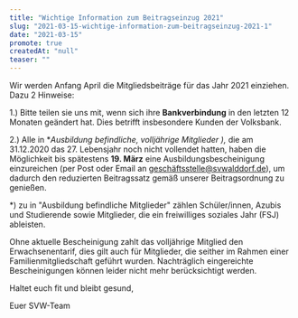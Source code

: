 ```yaml
---
title: "Wichtige Information zum Beitragseinzug 2021"
slug: "2021-03-15-wichtige-information-zum-beitragseinzug-2021-1"
date: "2021-03-15"
promote: true
createdAt: "null"
teaser: ""
---
```

Wir werden Anfang April die Mitgliedsbeiträge für das Jahr 2021 einziehen. Dazu 2 Hinweise:


1.) Bitte teilen sie uns mit, wenn sich ihre **Bankverbindung** in den letzten 12 Monaten geändert hat. Dies betrifft insbesondere Kunden der Volksbank.


2.) Alle in **Ausbildung befindliche, volljährige Mitglieder *),** die am 31.12.2020 das 27. Lebensjahr noch nicht vollendet hatten, haben die Möglichkeit bis spätestens **19. März** eine Ausbildungsbescheinigung einzureichen (per Post oder Email an geschäftsstelle@svwalddorf.de), um dadurch den reduzierten Beitragssatz gemäß unserer Beitragsordnung zu genießen.


*) zu in "Ausbildung befindliche Mitglieder" zählen Schüler/innen, Azubis und Studierende sowie Mitglieder, die ein freiwilliges soziales Jahr (FSJ) ableisten.


Ohne aktuelle Bescheinigung zahlt das volljährige Mitglied den Erwachsenentarif, dies gilt auch für Mitglieder, die seither im Rahmen einer Familienmitgliedschaft geführt wurden. Nachträglich eingereichte Bescheinigungen können leider nicht mehr berücksichtigt werden.


Haltet euch fit und bleibt gesund,


Euer SVW-Team
